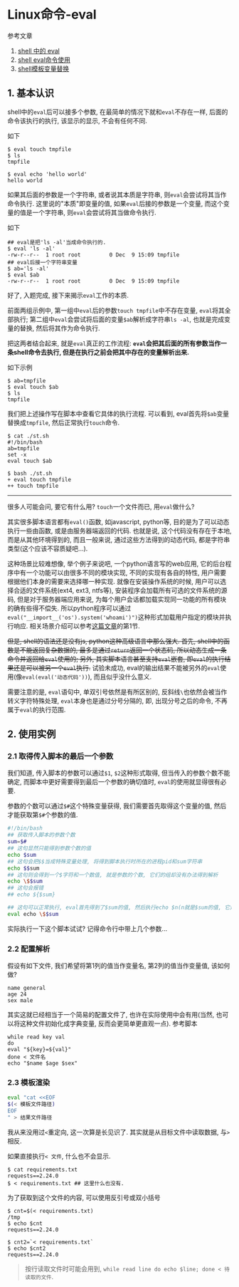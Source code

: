 # Linux命令-eval

参考文章

1. [shell 中的 eval](http://www.cnblogs.com/huzhiwei/archive/2012/03/14/2395956.html)
2. [shell eval命令使用](http://blog.csdn.net/w_ww_w/article/details/7075867)
3. [shell模板变量替换](https://www.cnblogs.com/woshimrf/p/shell-template-variable.html)

## 1. 基本认识

shell中的`eval`后可以接多个参数, 在最简单的情况下就和`eval`不存在一样, 后面的命令该执行的执行, 该显示的显示, 不会有任何不同. 

如下 

```
$ eval touch tmpfile
$ ls
tmpfile

$ eval echo 'hello world'
hello world
```

如果其后面的参数是一个字符串, 或者说其本质是字符串, 则`eval`会尝试将其当作命令执行. 这里说的"本质"即变量的值, 如果`eval`后接的参数是一个变量, 而这个变量的值是一个字符串, 则`eval`会尝试将其当做命令执行.

如下

```console
## eval是把'ls -al'当成命令执行的.
$ eval 'ls -al'
-rw-r--r--  1 root root         0 Dec  9 15:09 tmpfile
## eval后接一个字符串变量
$ ab='ls -al'
$ eval $ab
-rw-r--r--  1 root root         0 Dec  9 15:09 tmpfile
```

好了, 入题完成, 接下来揭示`eval`工作的本质. 

前面两组示例中, 第一组中`eval`后的参数`touch tmpfile`中不存在变量, `eval`将其全部执行; 第二组中`eval`会尝试将后面的变量`$ab`解析成字符串`ls -al`, 也就是完成变量的替换, 然后将其作为命令执行.

把这两者结合起来, 就是`eval`真正的工作流程: **`eval`会把其后面的所有参数当作一条shell命令去执行, 但是在执行之前会把其中存在的变量解析出来.**

如下示例

```
$ ab=tmpfile
$ eval touch $ab
$ ls
tmpfile
```

我们把上述操作写在脚本中查看它具体的执行流程. 可以看到, eval首先将`$ab`变量替换成`tmpfile`, 然后正常执行`touch`命令.

```
$ cat ./st.sh
#!/bin/bash
ab=tmpfile
set -x
eval touch $ab

$ bash ./st.sh 
+ eval touch tmpfile
++ touch tmpfile
```

------

很多人可能会问, 要它有什么用? `touch`一个文件而已, 用`eval`做什么?

其实很多脚本语言都有`eval()`函数, 如javascript, python等, 目的是为了可以动态执行一些由函数, 或是由服务器端返回的代码. 也就是说, 这个代码没有存在于本地, 而是从其他环境得到的, 而且一般来说, 通过这些方法得到的动态代码, 都是字符串类型(这个应该不容质疑吧...).

这种场景比较难想像, 举个例子来说吧, 一个python语言写的web应用, 它的后台程序中有一个功能可以由很多不同的模块实现, 不同的实现有各自的特性, 用户需要根据他们本身的需要来选择哪一种实现. 就像在安装操作系统的时候, 用户可以选择合适的文件系统(ext4, ext3, ntfs等), 安装程序会加载所有可选的文件系统的源码, 但是对于服务器端应用来说, 为每个用户会话都加载实现同一功能的所有模块的确有些得不偿失. 所以python程序可以通过`eval("__import__('os').system('whoami')")`这种形式加载用户指定的模块并执行响应. 相关场景介绍可以参考[这篇文章](http://python.jobbole.com/82770/)的第1节.

~~但是, shell的语法还是没有js, python这种高级语言中那么强大. 首先, shell中的函数是不能返回复杂数据的, 最多是通过`return`返回一个状态码, 所以动态生成一条命令并返回给`eval`使用的; 另外, 其实脚本语言甚至支持`eval`嵌套, 即`eval`的执行结果还是可以被另一个`eval`执行.~~ 试验未成功, eval的输出结果不能被另外的`eval`使用(像`eval(eval('动态代码'))`), 而且似乎没什么意义.

需要注意的是, `eval`语句中, 单双引号依然是有所区别的, 反斜线`\`也依然会被当作转义字符特殊处理, `eval`本身也是通过分号分隔的, 即, 出现分号之后的命令, 不再属于`eval`的执行范围.

## 2. 使用实例

### 2.1 取得传入脚本的最后一个参数

我们知道, 传入脚本的参数可以通过`$1`, `$2`这种形式取得, 但当传入的参数个数不能确定, 而脚本中更好需要得到最后一个参数的确切值时, `eval`的使用就显得很有必要.

参数的个数可以通过`$#`这个特殊变量获得, 我们需要首先取得这个变量的值, 然后才能获取第`$#`个参数的值.

```bash
#!/bin/bash
## 获取传入脚本的参数个数
sum=$#
## 这句显然只能得到参数个数的值
echo $sum
## 这句会把$$当成特殊变量处理, 将得到脚本执行时所在的进程pid和sum字符串
echo $$sum
## 这句则会得到一个$字符和一个数值, 就是参数的个数, 它们的组却没有办法得到解析
echo \$$sum
## 这句会报错
## echo ${$sum}

## 这句可以正常执行, eval首先得到了$sum的值, 然后执行echo $n(n就是$sum的值, 它是一个数字)
eval echo \$$sum
```

实际执行一下这个脚本试试? 记得命令行中带上几个参数...

### 2.2 配置解析

假设有如下文件, 我们希望将第1列的值当作变量名, 第2列的值当作变量值, 该如何做?

```
name general
age 24
sex male
```

其实这就已经相当于一个简易的配置文件了, 也许在实际使用中会有用(当然, 也可以将这种文件初始化成字典变量, 反而会更简单更直观一点). 参考脚本

```
while read key val
do
eval "${key}=${val}"
done < 文件名
echo "$name $age $sex"
```

### 2.3 模板渲染

```bash
eval "cat <<EOF
$(< 模板文件路径)
EOF
" > 结果文件路径
```

我从来没用过`<`重定向, 这一次算是长见识了. 其实就是从目标文件中读取数据, 与`>`相反.

如果直接执行`< 文件`, 什么也不会显示.

```console
$ cat requirements.txt
requests==2.24.0
$ < requirements.txt ## 这里什么也没有.
```

为了获取到这个文件的内容, 可以使用反引号或双小括号

```console
$ cnt=$(< requirements.txt)
/tmp
$ echo $cnt
requests==2.24.0

$ cnt2=`< requirements.txt`
$ echo $cnt2
requests==2.24.0
```

> 按行读取文件时可能会用到, `while read line do echo $line; done < 待读取的文件`.

